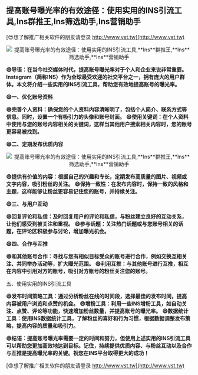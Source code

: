 ## **提高账号曝光率的有效途径：使用实用的INS引流工具,**Ins**群推王,**Ins**筛选助手,**Ins**营销助手**

[😍想了解推广相关软件的朋友请登录 http://www.vst.tw](http://www.vst.tw)

 <center><img src="https://vst.tw/MP4/tuiguang/png/2.png" alt="提高账号曝光率的有效途径：使用实用的INS引流工具,**Ins**群推王,**Ins**筛选助手,**Ins**营销助手"></center>

**😄导语：在当今社交媒体时代，提高账号曝光率对于个人和企业来说非常重要。**Ins**tagram（简称INS）作为全球最受欢迎的社交平台之一，拥有庞大的用户群体。本文将介绍一些实用的INS引流工具，帮助您有效地提高账号的曝光率。**

**😄一、优化账号资料**

**😄完善个人资料：确保您的个人资料内容清晰明了，包括个人简介、联系方式等信息。同时，设置一个有吸引力的头像和账号封面。**
**😄使用关键词：在个人资料中使用与您的账号内容相关的关键词，这样当其他用户搜索相关内容时，您的账号更容易被找到。**

**😄二、定期发布优质内容**

 <center><img src="https://vst.tw/MP4/tuiguang/png/5.png" alt="提高账号曝光率的有效途径：使用实用的INS引流工具,**Ins**群推王,**Ins**筛选助手,**Ins**营销助手"></center>

**😄提供有价值的内容：根据自己的兴趣和专长，定期发布高质量的图片、视频或文字内容，吸引粉丝的关注。**
**😄保持一致性：在发布内容时，保持一致的风格和主题，这样能够让粉丝更容易记住您的账号，并持续关注。**

**😄三、与用户互动**

**😄回复评论和私信：及时回复用户的评论和私信，与粉丝建立良好的互动关系，让他们感受到被关注和重视。**
**😄参与话题：关注热门话题或与您账号相关的话题，在评论区积极参与讨论，增加曝光机会。**

**😄四、合作与互推**

**😄和其他账号合作：寻找与您有相似目标受众的账号进行合作，例如交换互相关注、共同举办活动等，扩大曝光范围。**
**😄利用互推：与其他账号进行互推，相互在内容中引用对方的账号，吸引对方账号的粉丝关注您的账号。**

五、使用实用的INS引流工具

**😄发布时间策略工具：通过分析粉丝在线的时间段，选择最佳的发布时间，提高内容被用户浏览和点赞的机会。**
**😄增粉工具：利用一些INS增粉工具，如自动关注、点赞、评论等功能，快速增加粉丝数量，并提高账号的曝光率。**
**😄数据统计工具：使用INS数据统计工具，了解粉丝的喜好和行为习惯，根据数据调整发布策略，提高内容的质量和吸引力。**

**😄结语：提高账号曝光率需要一定的时间和努力，但使用上述实用的INS引流工具可以帮助您更加高效地达到目标。记住，持续提供优质内容、与粉丝互动以及合作与互推是提高曝光率的关键。祝您在INS平台取得更大的成功！**

[😍想了解推广相关软件的朋友请登录 http://www.vst.tw](http://www.vst.tw)



